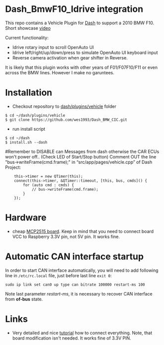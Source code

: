# Dash_BmwF10_Idrive integration

This repo contains a Vehicle Plugin for [Dash](https://github.com/OpenDsh/dash/) to support a 2010 BMW F10.
Short showcase [video](https://www.youtube.com/watch?v=plySBRlPMZQ)

Current functionality:

* Idrive rotary input to scroll OpenAuto UI
* Idrive left/right/up/down/press to simulate OpenAuto UI keyboard input
* Reverse camera activation when gear shifter in Reverse.

It is likely that this plugin works with other years of F01/F07F10/F11 or even across the BMW lines. However I make no garuntees.

# Installation

* Checkout repository to [dash/plugins/vehicle](https://github.com/openDsh/dash/tree/develop/plugins/vehicle) folder

```
$ cd ~/dash/plugins/vehicle
$ git clone https://github.com/wes1993/Dash_BMW_CIC.git
```

* run install script

```
$ cd ~/dash
$ install.sh --dash
```
#Remember to DISABLE can Messages from dash otherwise the CAR ECUs won't power off.. (Check LED of Start/Stop button)
Comment OUT the line "bus->writeFrame(cmd.frame);" in “src/app/pages/vehicle.cpp” of Dash Project:
```
    this->timer = new QTimer(this);
    connect(this->timer, &QTimer::timeout, [this, bus, cmds]() {
        for (auto cmd : cmds) {
            // bus->writeFrame(cmd.frame);
        }
    });
```

# Hardware

- cheap [MCP2515 board](https://www.aliexpress.com/item/4000548754013.html?spm=a2g0s.9042311.0.0.27424c4dsagQ4T). Keep in mind that you need to connect board VCC  to Raspberry 3.3V pin, not 5V pin. It works fine. 

# Automatic CAN interface startup

In order to start CAN interface automatically, you will need to add following line in `/etc/rc.local` file, just before last line `exit 0`:
```
sudo ip link set can0 up type can bitrate 100000 restart-ms 100
```
Note last parameter *restart-ms*, it is necessary to recover CAN interface from **of-bus** state.

# Links

 - Very detailed and nice [tutorial](https://www.raspberrypi.org/forums/viewtopic.php?t=141052) how to connect everything. Note, that board modification isn't needed. It works fine of 3.3V PIN.

